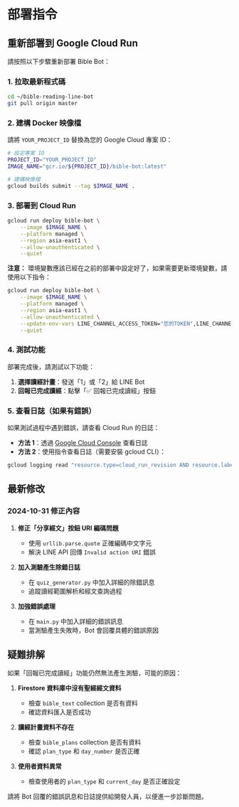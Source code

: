# 部署指令

## 重新部署到 Google Cloud Run

請按照以下步驟重新部署 Bible Bot：

### 1. 拉取最新程式碼

```bash
cd ~/bible-reading-line-bot
git pull origin master
```

### 2. 建構 Docker 映像檔

請將 `YOUR_PROJECT_ID` 替換為您的 Google Cloud 專案 ID：

```bash
# 設定專案 ID
PROJECT_ID="YOUR_PROJECT_ID"
IMAGE_NAME="gcr.io/${PROJECT_ID}/bible-bot:latest"

# 建構映像檔
gcloud builds submit --tag $IMAGE_NAME .
```

### 3. 部署到 Cloud Run

```bash
gcloud run deploy bible-bot \
    --image $IMAGE_NAME \
    --platform managed \
    --region asia-east1 \
    --allow-unauthenticated \
    --quiet
```

**注意：** 環境變數應該已經在之前的部署中設定好了，如果需要更新環境變數，請使用以下指令：

```bash
gcloud run deploy bible-bot \
    --image $IMAGE_NAME \
    --platform managed \
    --region asia-east1 \
    --allow-unauthenticated \
    --update-env-vars LINE_CHANNEL_ACCESS_TOKEN="您的TOKEN",LINE_CHANNEL_SECRET="您的SECRET",ADMIN_USERNAME="admin",ADMIN_PASSWORD="bible2025" \
    --quiet
```

### 4. 測試功能

部署完成後，請測試以下功能：

1. **選擇讀經計畫**：發送「1」或「2」給 LINE Bot
2. **回報已完成讀經**：點擊「✅ 回報已完成讀經」按鈕

### 5. 查看日誌（如果有錯誤）

如果測試過程中遇到錯誤，請查看 Cloud Run 的日誌：

- **方法 1**：透過 [Google Cloud Console](https://console.cloud.google.com/run) 查看日誌
- **方法 2**：使用指令查看日誌（需要安裝 gcloud CLI）：

```bash
gcloud logging read "resource.type=cloud_run_revision AND resource.labels.service_name=bible-bot AND textPayload=~'DEBUG|Error'" --limit 50 --format="table(timestamp, textPayload)"
```

## 最新修改

### 2024-10-31 修正內容

1. **修正「分享經文」按鈕 URI 編碼問題**
   - 使用 `urllib.parse.quote` 正確編碼中文字元
   - 解決 LINE API 回傳 `Invalid action URI` 錯誤

2. **加入測驗產生除錯日誌**
   - 在 `quiz_generator.py` 中加入詳細的除錯訊息
   - 追蹤讀經範圍解析和經文查詢過程

3. **加強錯誤處理**
   - 在 `main.py` 中加入詳細的錯誤訊息
   - 當測驗產生失敗時，Bot 會回覆具體的錯誤原因

## 疑難排解

如果「回報已完成讀經」功能仍然無法產生測驗，可能的原因：

1. **Firestore 資料庫中沒有聖經經文資料**
   - 檢查 `bible_text` collection 是否有資料
   - 確認資料匯入是否成功

2. **讀經計畫資料不存在**
   - 檢查 `bible_plans` collection 是否有資料
   - 確認 `plan_type` 和 `day_number` 是否正確

3. **使用者資料異常**
   - 檢查使用者的 `plan_type` 和 `current_day` 是否正確設定

請將 Bot 回覆的錯誤訊息和日誌提供給開發人員，以便進一步診斷問題。
